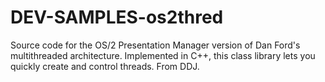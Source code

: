 DEV-SAMPLES-os2thred
====================

Source code for the OS/2 Presentation Manager version of Dan Ford's multithreaded architecture. Implemented in C++, this class library lets you quickly create and control threads. From DDJ. 
